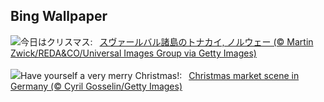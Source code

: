 ## Bing Wallpaper
![](https://www.bing.com/th?id=OHR.ReindeerTrio_JA-JP0425560339_UHD.jpg&w=1000)今日はクリスマス:&nbsp;&ensp;[スヴァールバル諸島のトナカイ, ノルウェー (© Martin Zwick/REDA&CO/Universal Images Group via Getty Images)](https://www.bing.com/th?id=OHR.ReindeerTrio_JA-JP0425560339_UHD.jpg)
<br><br/>
![](https://www.bing.com/th?id=OHR.SantaSnowglobe_EN-GB8850390897_UHD.jpg&w=1000)Have yourself a very merry Christmas!:&nbsp;&ensp;[Christmas market scene in Germany (© Cyril Gosselin/Getty Images)](https://www.bing.com/th?id=OHR.SantaSnowglobe_EN-GB8850390897_UHD.jpg)
<br><br/>
